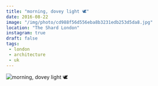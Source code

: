 ```yaml
---
title: "morning, dovey light 🕊"
date: 2016-08-22
image: "/img/photo/cd988f56d556eba8b3231edb253d5da8.jpg"
location: "The Shard London"
instagram: true
draft: false
tags:
 - london
 - architecture
 - uk
---
```


![morning, dovey light 🕊](/img/photo/cd988f56d556eba8b3231edb253d5da8.jpg)
